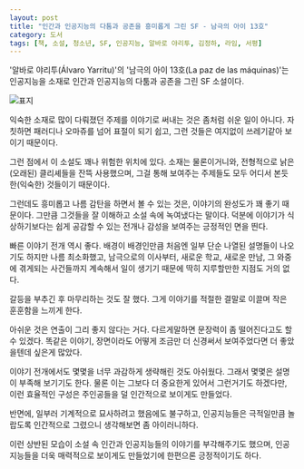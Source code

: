```yaml
---
layout: post
title: "인간과 인공지능의 다툼과 공존을 흥미롭게 그린 SF - 남극의 아이 13호"
category: 도서
tags: [책, 소설, 청소년, SF, 인공지능, 알바로 야리투, 김정하, 라임, 서평]
---
```


'알바로 야리투(Álvaro Yarritu)'의
'남극의 아이 13호(La paz de las máquinas)'는
인공지능을 소재로 인간과 인공지능의 다툼과 공존을 그린 SF 소설이다.

![표지](https://images2.imgbox.com/b8/f2/zyZ7qb47_o.jpg)

익숙한 소재로 많이 다뤄졌던 주제를 이야기로 써내는 것은 좀처럼 쉬운 일이 아니다.
자칫하면 패러디나 오마쥬를 넘어 표절이 되기 쉽고,
그런 것들은 여지없이 쓰레기같아 보이기 때문이다.

그런 점에서 이 소설도 꽤나 위험한 위치에 있다.
소재는 물론이거니와,
전형적으로 낡은(오래된) 클리셰들을 잔뜩 사용했으며,
그걸 통해 보여주는 주제들도 모두 어디서 본듯한(익숙한) 것들이기 때문이다.

그런데도 흥미롭고 나름 감탄을 하면서 볼 수 있는 것은,
이야기의 완성도가 꽤 좋기 때문이다.
그만큼 그것들을 잘 이해하고 소설 속에 녹여냈다는 말이다.
덕분에 이야기가 식상하기보다는 쉽게 공감할 수 있는 전개나 감성을 보여주는 긍정적인 면을 띈다.

빠른 이야기 전개 역시 좋다.
배경이 배경인만큼 처음엔 일부 단순 나열된 설명들이 나오기도 하지만 나름 최소화했고,
남극으로의 이사부터, 새로운 학교, 새로운 만남, 그 와중에 겪게되는 사건들까지 계속해서 일이 생기기 때문에
딱히 지루할만한 지점도 거의 없다.

갈등을 부추긴 후 마무리하는 것도 잘 했다.
그게 이야기를 적절한 결말로 이끌며 작은 훈훈함을 느끼게 한다.

아쉬운 것은 연출이 그리 좋지 않다는 거다.
다르게말하면 문장력이 좀 떨어진다고도 할 수 있겠다.
똑같은 이야기, 장면이라도 어떻게 조금만 더 신경써서 보여주었다면 더 좋았을텐데 싶은게 많았다.

이야기 전개에서도 몇몇을 너무 과감하게 생략해린 것도 아쉬웠다.
그래서 몇몇은 설명이 부족해 보기기도 한다.
물론 이는 그보다 더 중요한게 있어서 그런거기도 하겠다만,
이런 효율적인 구성은 주인공들을 덜 인간적으로 보이게도 만들었다.

반면에, 일부러 기계적으로 묘사하려고 했음에도 불구하고,
인공지능들은 극적일만큼 놀랍도록 인간적으로 그렸으니 생각해보면 좀 아이러니하다.

이런 상반된 모습이 소설 속 인간과 인공지능들의 이야기를 부각해주기도 했으며,
인공지능들을 더욱 매력적으로 보이게도 만들었기에
한편으론 긍정적이기도 하다.
